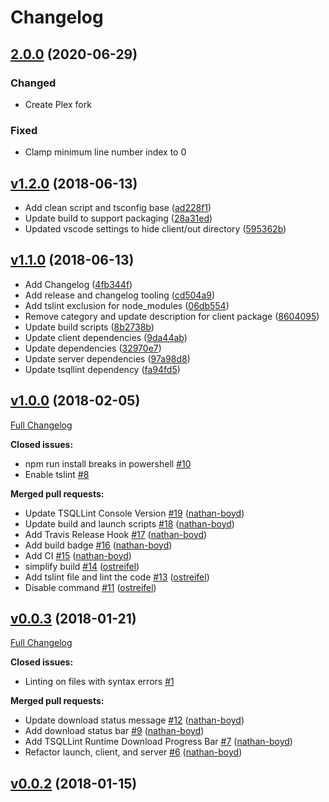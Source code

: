 # Changelog

## [2.0.0](https://github.com/plexsystems/tsqllint-vscode-extension/tree/v2.0.0) (2020-06-29)
### Changed
* Create Plex fork

### Fixed
* Clamp minimum line number index to 0

## [v1.2.0](https://github.com/plexsystems/tsqllint-vscode-extension/tree/v1.2.0) (2018-06-13)

* Add clean script and tsconfig base ([ad228f1](https://github.com/plexsystems/tsqllint-vscode-extension/commit/ad228f1))
* Update build to support packaging ([28a31ed](https://github.com/plexsystems/tsqllint-vscode-extension/commit/28a31ed))
* Updated vscode settings to hide client/out directory ([595362b](https://github.com/plexsystems/tsqllint-vscode-extension/commit/595362b))

## [v1.1.0](https://github.com/plexsystems/tsqllint-vscode-extension/tree/v1.1.0) (2018-06-13)

* Add Changelog ([4fb344f](https://github.com/plexsystems/tsqllint-vscode-extension/commit/4fb344f))
* Add release and changelog tooling ([cd504a9](https://github.com/plexsystems/tsqllint-vscode-extension/commit/cd504a9))
* Add tslint exclusion for node_modules ([06db554](https://github.com/plexsystems/tsqllint-vscode-extension/commit/06db554))
* Remove category and update description for client package ([8604095](https://github.com/plexsystems/tsqllint-vscode-extension/commit/8604095))
* Update build scripts ([8b2738b](https://github.com/plexsystems/tsqllint-vscode-extension/commit/8b2738b))
* Update client dependencies ([9da44ab](https://github.com/plexsystems/tsqllint-vscode-extension/commit/9da44ab))
* Update dependencies ([32970e7](https://github.com/plexsystems/tsqllint-vscode-extension/commit/32970e7))
* Update server dependencies ([97a98d8](https://github.com/plexsystems/tsqllint-vscode-extension/commit/97a98d8))
* Update tsqllint dependency ([fa94fd5](https://github.com/plexsystems/tsqllint-vscode-extension/commit/fa94fd5))

## [v1.0.0](https://github.com/plexsystems/tsqllint-vscode-extension/tree/v1.0.0) (2018-02-05)
[Full Changelog](https://github.com/plexsystems/tsqllint-vscode-extension/compare/v0.0.3...v1.0.0)

**Closed issues:**

- npm run install breaks in powershell [\#10](https://github.com/plexsystems/tsqllint-vscode-extension/issues/10)
- Enable tslint [\#8](https://github.com/plexsystems/tsqllint-vscode-extension/issues/8)

**Merged pull requests:**

- Update TSQLLint Console Version [\#19](https://github.com/plexsystems/tsqllint-vscode-extension/pull/19) ([nathan-boyd](https://github.com/nathan-boyd))
- Update build and launch scripts  [\#18](https://github.com/plexsystems/tsqllint-vscode-extension/pull/18) ([nathan-boyd](https://github.com/nathan-boyd))
- Add Travis Release Hook  [\#17](https://github.com/plexsystems/tsqllint-vscode-extension/pull/17) ([nathan-boyd](https://github.com/nathan-boyd))
- Add build badge [\#16](https://github.com/plexsystems/tsqllint-vscode-extension/pull/16) ([nathan-boyd](https://github.com/nathan-boyd))
- Add CI [\#15](https://github.com/plexsystems/tsqllint-vscode-extension/pull/15) ([nathan-boyd](https://github.com/nathan-boyd))
- simplify build [\#14](https://github.com/plexsystems/tsqllint-vscode-extension/pull/14) ([ostreifel](https://github.com/ostreifel))
- Add tslint file and lint the code [\#13](https://github.com/plexsystems/tsqllint-vscode-extension/pull/13) ([ostreifel](https://github.com/ostreifel))
- Disable command [\#11](https://github.com/plexsystems/tsqllint-vscode-extension/pull/11) ([ostreifel](https://github.com/ostreifel))

## [v0.0.3](https://github.com/plexsystems/tsqllint-vscode-extension/tree/v0.0.3) (2018-01-21)
[Full Changelog](https://github.com/plexsystems/tsqllint-vscode-extension/compare/v0.0.2...v0.0.3)

**Closed issues:**

- Linting on files with syntax errors [\#1](https://github.com/plexsystems/tsqllint-vscode-extension/issues/1)

**Merged pull requests:**

- Update download status message [\#12](https://github.com/plexsystems/tsqllint-vscode-extension/pull/12) ([nathan-boyd](https://github.com/nathan-boyd))
- Add download status bar [\#9](https://github.com/plexsystems/tsqllint-vscode-extension/pull/9) ([nathan-boyd](https://github.com/nathan-boyd))
- Add TSQLLint Runtime Download Progress Bar [\#7](https://github.com/plexsystems/tsqllint-vscode-extension/pull/7) ([nathan-boyd](https://github.com/nathan-boyd))
- Refactor launch, client, and server [\#6](https://github.com/plexsystems/tsqllint-vscode-extension/pull/6) ([nathan-boyd](https://github.com/nathan-boyd))

## [v0.0.2](https://github.com/plexsystems/tsqllint-vscode-extension/tree/v0.0.2) (2018-01-15)
